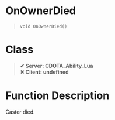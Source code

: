 # OnOwnerDied
> `void OnOwnerDied()`
# Class
> __✔ Server: CDOTA_Ability_Lua__  
> __✖ Client: undefined__  
# Function Description
Caster died.
